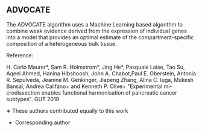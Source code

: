 ##  ADVOCATE

The ADVOCATE algorithm uses a Machine Learning based algorithm to combine weak evidence derived from the expression of individual genes into a model that provides an optimal estimate of the compartment-specific composition of a heterogeneous bulk tissue. 

Reference:

H. Carlo Maurer*, Sam R. Holmstrom*, Jing He*, Pasquale Laise, Tao Su, Aqeel Ahmed, Hanina Hibshoosh, John A. Chabot,Paul E. Oberstein, Antonia R. Sepulveda, Jeanine M. Genkinger, Jiapeng Zhang, Alina C. Iuga, Mukesh Bansal, Andrea Califano+ and Kenneth P. Olive+ "Experimental mi- crodissection enables functional harmonisation of pancreatic cancer subtypes". GUT 2019

∗ These authors contributed equally to this work 
+ Corresponding author
